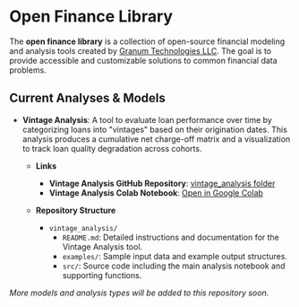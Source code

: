 # Open Finance Library

The **open finance library** is a collection of open-source financial modeling and analysis tools created by [Granum Technologies LLC](https://www.granum-tech.com). The goal is to provide accessible and customizable solutions to common financial data problems.

## Current Analyses & Models

- **Vintage Analysis**: A tool to evaluate loan performance over time by categorizing loans into "vintages" based on their origination dates. This analysis produces a cumulative net charge-off matrix and a visualization to track loan quality degradation across cohorts.

    - **Links**
        - **Vintage Analysis GitHub Repository**: [vintage_analysis folder](https://github.com/granum-tech/open_finance_library/tree/main/vintage_analysis)
        - **Vintage Analysis Colab Notebook**: [Open in Google Colab](https://colab.research.google.com/github/granum-tech/open_finance_library/blob/main/vintage_analysis/src/vintage_analysis.ipynb)

    - **Repository Structure**
        - `vintage_analysis/`
            - `README.md`: Detailed instructions and documentation for the Vintage Analysis tool.
            - `examples/`: Sample input data and example output structures.
            - `src/`: Source code including the main analysis notebook and supporting functions.  


*More models and analysis types will be added to this repository soon.*
